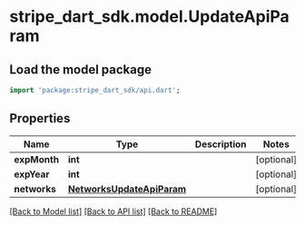 # stripe_dart_sdk.model.UpdateApiParam

## Load the model package
```dart
import 'package:stripe_dart_sdk/api.dart';
```

## Properties
Name | Type | Description | Notes
------------ | ------------- | ------------- | -------------
**expMonth** | **int** |  | [optional] 
**expYear** | **int** |  | [optional] 
**networks** | [**NetworksUpdateApiParam**](NetworksUpdateApiParam.md) |  | [optional] 

[[Back to Model list]](../README.md#documentation-for-models) [[Back to API list]](../README.md#documentation-for-api-endpoints) [[Back to README]](../README.md)


